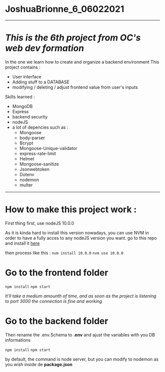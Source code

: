 # JoshuaBrionne_6_06022021
----------------------------------------------------------
***This is the 6th project from OC's web dev formation***
===

In the one we learn how to create and organize a backend environment
This project contains : 
- User interface
- Adding stuff to a DATABASE 
- modifying / deleting / adjust frontend value from user's inputs 


Skills learned : 
* MongoDB 
* Express
* backend security
* nodeJS
* a lot of depencies such as : 
  * Mongoose
  * body-parser
  * Bcrypt
  * Mongoose-Unique-validator
  * express-rate-limit
  * Helmet
  * Mongoose-sanitize
  * Jsonwebtoken
  * Dotenv
  * nodemon
  * multer

--------------------------------------------------------

How to make this project work : 
========

First thing first, use nodeJS 10.0.0

As it is kinda hard to install this version nowadays, you can use NVM in order to have a fully acces to any nodeJS version you want. 
go to this repo and install it [here](https://github.com/coreybutler/nvm-windows)

then process like this : 
`nvm install 10.0.0`
`nvm use 10.0.0`

Go to the frontend folder 
=====    
`npm install`
`npm start`

*It'll take a medium amounth of time, and as soon as the project is listening to port 3000 the connection is fine and working*

Go to the backend folder 
=====
Then rename the .env.Schema to __.env__ and ajust the variables with you DB informations

`npm install`
`npm start`

by default, the command is node server, but you can modify to nodemon as you wish inside de __package.json__


